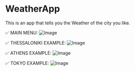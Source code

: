 # WeatherApp
 This is an app that tells you the Weather of the city you like.

✅ MAIN MENU:
![Image](https://github.com/user-attachments/assets/b610f315-26af-4995-a2af-caae6da15c33)

✅ THESSALONIKI EXAMPLE:
![Image](https://github.com/user-attachments/assets/c7bafb75-0b44-4e38-8cc4-09b4ffa64264)

✅ ATHENS EXAMPLE:
![Image](https://github.com/user-attachments/assets/3409dc76-1a76-4c50-83f8-840ea6b45e4a)

✅ TOKYO EXAMPLE:
![Image](https://github.com/user-attachments/assets/0fad1616-ce7e-4812-8109-89e0d2c1b6d9)
